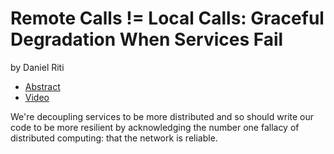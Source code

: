 # Remote Calls != Local Calls: Graceful Degradation When Services Fail
by Daniel Riti

- [Abstract](https://us.pycon.org/2016/schedule/presentation/2027/)
- [Video](https://www.youtube.com/watch?v=dY-SkuENZP8)

We're decoupling services to be more distributed and so should write our code to be more resilient by acknowledging the number one fallacy of distributed computing: that the network is reliable.
